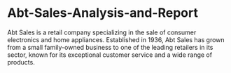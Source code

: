 # Abt-Sales-Analysis-and-Report
Abt Sales is a retail company specializing in the sale of consumer electronics and home appliances. Established in 1936, Abt Sales has grown from a small family-owned business to one of the leading retailers in its sector, known for its exceptional customer service and a wide range of products. 
